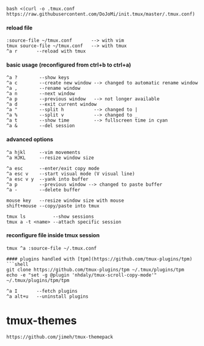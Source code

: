```shell
bash <(curl -o .tmux.conf https://raw.githubusercontent.com/DoJoMi/init.tmux/master/.tmux.conf)
```
#### reload file
```shell
:source-file ~/tmux.conf       --> with vim
tmux source-file ~/tmux.conf   --> with tmux
^a r       --reload with tmux
```
#### basic usage (reconfigured from ctrl+b to ctrl+a)
```shell
^a ?        --show keys
^a c        --create new window --> changed to automatic rename window
^a ,        --rename window
^a n        --next window
^a p        --previous window   --> not longer available
^a d        --exit current window
^a "        --split h           --> changed to |
^a %        --split v           --> changed to _
^a t        --show time         --> fullscreen time in cyan
^a &        --del session
 ```       
#### advanced options
```shell
^a hjkl     --vim movements
^a HJKL     --resize window size

^a esc      --enter/exit copy mode
^a esc v    --start visual mode (V visual line)
^a esc v y  --yank into buffer
^a p        --previous window --> changed to paste buffer
^a -        --delete buffer 
    
mouse key   --resize window size with mouse
shift+mouse --copy/paste into tmux 

tmux ls          --show sessions
tmux a -t <name> --attach specific session
```
#### reconfigure file inside tmux session
```shell
tmux ^a :source-file ~/.tmux.conf

#### plugins handled with [tpm](https://github.com/tmux-plugins/tpm)
```shell
git clone https://github.com/tmux-plugins/tpm ~/.tmux/plugins/tpm
echo -e "set -g @plugin 'nhdaly/tmux-scroll-copy-mode'"
~/.tmux/plugins/tpm/tpm

^a I       --fetch plugins
^a alt+u   --uninstall plugins
```

# tmux-themes
```shell
https://github.com/jimeh/tmux-themepack
```
